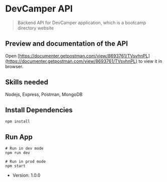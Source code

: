 # DevCamper API

> Backend API for DevCamper application, which is a bootcamp directory website

## Preview and documentation of the API

Open [https://documenter.getpostman.com/view/8693761/TVsvhnPL](https://documenter.getpostman.com/view/8693761/TVsvhnPL) to view it in browser.

## Skills needed

Nodejs, Express, Postman, MongoDB

## Install Dependencies

```
npm install
```

## Run App

```
# Run in dev mode
npm run dev

# Run in prod mode
npm start
```

- Version: 1.0.0
